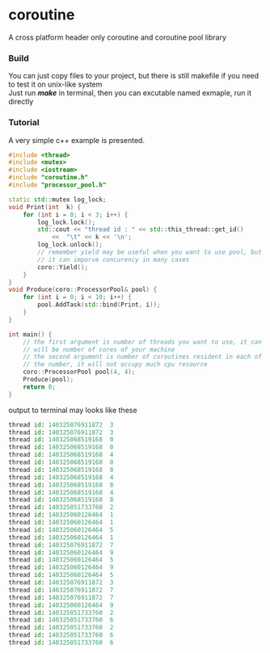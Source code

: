 # coroutine  
A cross platform header only coroutine and coroutine pool library  
### Build  
You can just copy files to your project, but there is still makefile if you need to test it on unix-like system  
Just run ***make*** in terminal, then you can excutable named exmaple, run it  directly  
### Tutorial  
A very simple c++ example is presented.  
```cpp
#include <thread>
#include <mutex>
#include <iostream>
#include "coroutine.h"
#include "processor_pool.h"

static std::mutex log_lock;
void Print(int  k) {
    for (int i = 0; i < 3; i++) {
        log_lock.lock();
        std::cout << "thread id : " << std::this_thread::get_id()
            <<  "\t" << k << '\n';
        log_lock.unlock();
        // remember yield may be useful when you want to use pool, but is not compulisive,
        // it can imporve concurency in many cases
        coro::Yield();
    }
}
void Produce(coro::ProcessorPool& pool) {
    for (int i = 0; i < 10; i++) {
        pool.AddTask(std::bind(Print, i));
    }
}

int main() {
    // the first argument is number of threads you want to use, it can be ignored, the default value
    // will be number of cores of your machine
    // the second argument is number of coroutines resident in each of the threads, feel free to increase
    // the number, it will not occupy much cpu resource
    coro::ProcessorPool pool(4, 4);
    Produce(pool);
    return 0;
}
```  
output to terminal may looks like these  
```python
thread id: 140325076911872	3
thread id: 140325076911872	3
thread id: 140325068519168	0
thread id: 140325068519168	0
thread id: 140325068519168	4
thread id: 140325068519168	0
thread id: 140325068519168	8
thread id: 140325068519168	4
thread id: 140325068519168	8
thread id: 140325068519168	4
thread id: 140325068519168	8
thread id: 140325051733760	2
thread id: 140325060126464	1
thread id: 140325060126464	1
thread id: 140325060126464	5
thread id: 140325060126464	1
thread id: 140325076911872	7
thread id: 140325060126464	9
thread id: 140325060126464	5
thread id: 140325060126464	9
thread id: 140325060126464	5
thread id: 140325076911872	3
thread id: 140325076911872	7
thread id: 140325076911872	7
thread id: 140325060126464	9
thread id: 140325051733760	2
thread id: 140325051733760	6
thread id: 140325051733760	2
thread id: 140325051733760	6
thread id: 140325051733760	6
```
